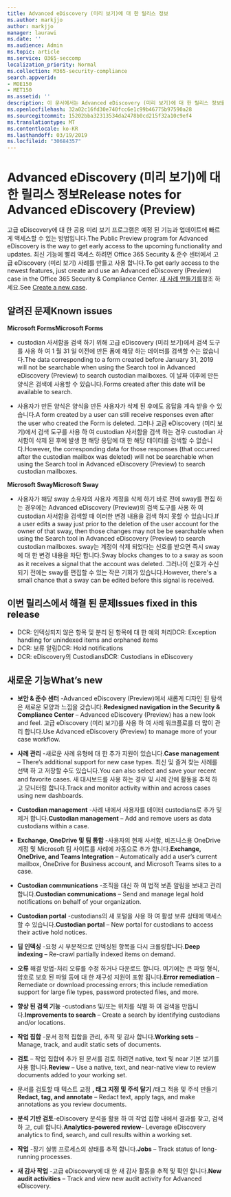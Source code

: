 ```yaml
---
title: Advanced eDiscovery (미리 보기)에 대 한 릴리스 정보
ms.author: markjjo
author: markjjo
manager: laurawi
ms.date: ''
ms.audience: Admin
ms.topic: article
ms.service: O365-seccomp
localization_priority: Normal
ms.collection: M365-security-compliance
search.appverid:
- MOE150
- MET150
ms.assetid: ''
description: 이 문서에서는 Advanced eDiscovery (미리 보기)에 대 한 릴리스 정보를 포함 합니다.
ms.openlocfilehash: 32a02c16fd30e740fcc6e1c99b46775b97590a28
ms.sourcegitcommit: 15202bba32313534da2478b0cd215f32a10c9ef4
ms.translationtype: MT
ms.contentlocale: ko-KR
ms.lasthandoff: 03/19/2019
ms.locfileid: "30684357"
---
```

# <a name="release-notes-for-advanced-ediscovery-preview"></a><span data-ttu-id="19da1-103">Advanced eDiscovery (미리 보기)에 대 한 릴리스 정보</span><span class="sxs-lookup"><span data-stu-id="19da1-103">Release notes for Advanced eDiscovery (Preview)</span></span>

<span data-ttu-id="19da1-104">고급 eDiscovery에 대 한 공용 미리 보기 프로그램은 예정 된 기능과 업데이트에 빠르게 액세스할 수 있는 방법입니다.</span><span class="sxs-lookup"><span data-stu-id="19da1-104">The Public Preview program for Advanced eDiscovery is the way to get early access to the upcoming functionality and updates.</span></span> <span data-ttu-id="19da1-105">최신 기능에 빨리 액세스 하려면 Office 365 Security & 준수 센터에서 고급 eDiscovery (미리 보기) 사례를 만들고 사용 합니다.</span><span class="sxs-lookup"><span data-stu-id="19da1-105">To get early access to the newest features, just create and use an Advanced eDiscovery (Preview) case in the Office 365 Security & Compliance Center.</span></span> <span data-ttu-id="19da1-106">[새 사례 만들기를](create-new-ediscovery-case.md)참조 하세요.</span><span class="sxs-lookup"><span data-stu-id="19da1-106">See [Create a new case](create-new-ediscovery-case.md).</span></span>

## <a name="known-issues"></a><span data-ttu-id="19da1-107">알려진 문제</span><span class="sxs-lookup"><span data-stu-id="19da1-107">Known issues</span></span>

<span data-ttu-id="19da1-108">**Microsoft Forms**</span><span class="sxs-lookup"><span data-stu-id="19da1-108">**Microsoft Forms**</span></span>

- <span data-ttu-id="19da1-109">custodian 사서함을 검색 하기 위해 고급 eDiscovery (미리 보기)에서 검색 도구를 사용 하 여 1 월 31 일 이전에 만든 폼에 해당 하는 데이터를 검색할 수는 없습니다.</span><span class="sxs-lookup"><span data-stu-id="19da1-109">The data corresponding to a form created before January 31, 2019 will not be searchable when using the Search tool in Advanced eDiscovery (Preview) to search custodian mailboxes.</span></span> <span data-ttu-id="19da1-110">이 날짜 이후에 만든 양식은 검색에 사용할 수 있습니다.</span><span class="sxs-lookup"><span data-stu-id="19da1-110">Forms created after this date will be available to search.</span></span>

- <span data-ttu-id="19da1-111">사용자가 만든 양식은 양식을 만든 사용자가 삭제 된 후에도 응답을 계속 받을 수 있습니다.</span><span class="sxs-lookup"><span data-stu-id="19da1-111">A form created by a user can still receive responses even after the user who created the Form is deleted.</span></span> <span data-ttu-id="19da1-112">그러나 고급 eDiscovery (미리 보기)에서 검색 도구를 사용 하 여 custodian 사서함을 검색 하는 경우 custodian 사서함이 삭제 된 후에 발생 한 해당 응답에 대 한 해당 데이터를 검색할 수 없습니다.</span><span class="sxs-lookup"><span data-stu-id="19da1-112">However, the corresponding data for those responses (that occurred after the custodian mailbox was deleted) will not be searchable when using the Search tool in Advanced eDiscovery (Preview) to search custodian mailboxes.</span></span>
 
<span data-ttu-id="19da1-113">**Microsoft Sway**</span><span class="sxs-lookup"><span data-stu-id="19da1-113">**Microsoft Sway**</span></span>

- <span data-ttu-id="19da1-114">사용자가 해당 sway 소유자의 사용자 계정을 삭제 하기 바로 전에 sway를 편집 하는 경우에는 Advanced eDiscovery (Preview)의 검색 도구를 사용 하 여 custodian 사서함을 검색할 때 이러한 변경 내용을 검색 하지 못할 수 있습니다.</span><span class="sxs-lookup"><span data-stu-id="19da1-114">If a user edits a sway just prior to the deletion of the user account for the owner of that sway, then those changes may not be be searchable when using the Search tool in Advanced eDiscovery (Preview) to search custodian mailboxes.</span></span> <span data-ttu-id="19da1-115">sway는 계정이 삭제 되었다는 신호를 받으면 즉시 sway에 대 한 변경 내용을 차단 합니다.</span><span class="sxs-lookup"><span data-stu-id="19da1-115">Sway blocks changes to to a sway as soon as it receives a signal that the account was deleted.</span></span> <span data-ttu-id="19da1-116">그러나이 신호가 수신 되기 전에는 sway를 편집할 수 있는 작은 기회가 있습니다.</span><span class="sxs-lookup"><span data-stu-id="19da1-116">However, there's a small chance that a sway can be edited before this signal is received.</span></span>

## <a name="issues-fixed-in-this-release"></a><span data-ttu-id="19da1-117">이번 릴리스에서 해결 된 문제</span><span class="sxs-lookup"><span data-stu-id="19da1-117">Issues fixed in this release</span></span>

- <span data-ttu-id="19da1-118">DCR: 인덱싱되지 않은 항목 및 분리 된 항목에 대 한 예외 처리</span><span class="sxs-lookup"><span data-stu-id="19da1-118">DCR: Exception handling for unindexed items and orphaned items</span></span>
- <span data-ttu-id="19da1-119">DCR: 보류 알림</span><span class="sxs-lookup"><span data-stu-id="19da1-119">DCR: Hold notifications</span></span>
- <span data-ttu-id="19da1-120">DCR: eDiscovery의 Custodians</span><span class="sxs-lookup"><span data-stu-id="19da1-120">DCR: Custodians in eDiscovery</span></span>

## <a name="whats-new"></a><span data-ttu-id="19da1-121">새로운 기능</span><span class="sxs-lookup"><span data-stu-id="19da1-121">What’s new</span></span>

- <span data-ttu-id="19da1-122">**보안 & 준수 센터** -Advanced eDiscovery (Preview)에서 새롭게 디자인 된 탐색은 새로운 모양과 느낌을 갖습니다.</span><span class="sxs-lookup"><span data-stu-id="19da1-122">**Redesigned navigation in the Security & Compliance Center** – Advanced eDiscovery (Preview) has a new look and feel.</span></span> <span data-ttu-id="19da1-123">고급 eDiscovery (미리 보기)를 사용 하 여 사례 워크플로를 더 많이 관리 합니다.</span><span class="sxs-lookup"><span data-stu-id="19da1-123">Use Advanced eDiscovery (Preview) to manage more of your case workflow.</span></span>

- <span data-ttu-id="19da1-124">**사례 관리** -새로운 사례 유형에 대 한 추가 지원이 있습니다.</span><span class="sxs-lookup"><span data-stu-id="19da1-124">**Case management** – There’s additional support for new case types.</span></span> <span data-ttu-id="19da1-125">최신 및 즐겨 찾는 사례를 선택 하 고 저장할 수도 있습니다.</span><span class="sxs-lookup"><span data-stu-id="19da1-125">You can also select and save your recent and favorite cases.</span></span> <span data-ttu-id="19da1-126">새 대시보드를 사용 하는 경우 및 사례 간에 활동을 추적 하 고 모니터링 합니다.</span><span class="sxs-lookup"><span data-stu-id="19da1-126">Track and monitor activity within and across cases using new dashboards.</span></span>

- <span data-ttu-id="19da1-127">**Custodian management** -사례 내에서 사용자를 데이터 custodians로 추가 및 제거 합니다.</span><span class="sxs-lookup"><span data-stu-id="19da1-127">**Custodian management** – Add and remove users as data custodians within a case.</span></span>

- <span data-ttu-id="19da1-128">**Exchange, OneDrive 및 팀 통합** -사용자의 현재 사서함, 비즈니스용 OneDrive 계정 및 Microsoft 팀 사이트를 사례에 자동으로 추가 합니다.</span><span class="sxs-lookup"><span data-stu-id="19da1-128">**Exchange, OneDrive, and Teams Integration** – Automatically add a user’s current mailbox, OneDrive for Business account, and Microsoft Teams sites to a case.</span></span> 

- <span data-ttu-id="19da1-129">**Custodian communications** -조직을 대신 하 여 법적 보존 알림을 보내고 관리 합니다.</span><span class="sxs-lookup"><span data-stu-id="19da1-129">**Custodian communications** – Send and manage legal hold notifications on behalf of your organization.</span></span>

- <span data-ttu-id="19da1-130">**Custodian portal** -custodians의 새 포털을 사용 하 여 활성 보류 상태에 액세스할 수 있습니다.</span><span class="sxs-lookup"><span data-stu-id="19da1-130">**Custodian portal** – New portal for custodians to access their active hold notices.</span></span>

- <span data-ttu-id="19da1-131">**딥 인덱싱** -요청 시 부분적으로 인덱싱된 항목을 다시 크롤링합니다.</span><span class="sxs-lookup"><span data-stu-id="19da1-131">**Deep indexing** – Re-crawl partially indexed items on demand.</span></span>

- <span data-ttu-id="19da1-132">**오류** 해결 방법-처리 오류를 수정 하거나 다운로드 합니다. 여기에는 큰 파일 형식, 암호로 보호 된 파일 등에 대 한 재구성 지원이 포함 됩니다.</span><span class="sxs-lookup"><span data-stu-id="19da1-132">**Error remediation** – Remediate or download processing errors; this include remediation support for large file types, password protected files, and more.</span></span> 

- <span data-ttu-id="19da1-133">**향상 된 검색 기능** -custodians 및/또는 위치를 식별 하 여 검색을 만듭니다.</span><span class="sxs-lookup"><span data-stu-id="19da1-133">**Improvements to search** – Create a search by identifying custodians and/or locations.</span></span>

- <span data-ttu-id="19da1-134">**작업 집합** -문서 정적 집합을 관리, 추적 및 감사 합니다.</span><span class="sxs-lookup"><span data-stu-id="19da1-134">**Working sets** – Manage, track, and audit static sets of documents.</span></span>

- <span data-ttu-id="19da1-135">**검토** – 작업 집합에 추가 된 문서를 검토 하려면 native, text 및 near 기본 보기를 사용 합니다.</span><span class="sxs-lookup"><span data-stu-id="19da1-135">**Review** – Use a native, text, and near-native view to review documents added to your working set.</span></span>

- <span data-ttu-id="19da1-136">문서를 검토할 때 텍스트 교정 **, 태그 지정 및 주석 달기** /태그 적용 및 주석 만들기</span><span class="sxs-lookup"><span data-stu-id="19da1-136">**Redact, tag, and annotate** – Redact text, apply tags, and make annotations as you review documents.</span></span>
  
- <span data-ttu-id="19da1-137">**분석 기반 검토**-eDiscovery 분석을 활용 하 여 작업 집합 내에서 결과를 찾고, 검색 하 고, cull 합니다.</span><span class="sxs-lookup"><span data-stu-id="19da1-137">**Analytics-powered review**– Leverage eDiscovery analytics to find, search, and cull results within a working set.</span></span>

- <span data-ttu-id="19da1-138">**작업** -장기 실행 프로세스의 상태를 추적 합니다.</span><span class="sxs-lookup"><span data-stu-id="19da1-138">**Jobs** – Track status of long-running processes.</span></span>

- <span data-ttu-id="19da1-139">**새 감사 작업** -고급 eDiscovery에 대 한 새 감사 활동을 추적 및 확인 합니다.</span><span class="sxs-lookup"><span data-stu-id="19da1-139">**New audit activities** – Track and view new audit activity for Advanced eDiscovery.</span></span>
